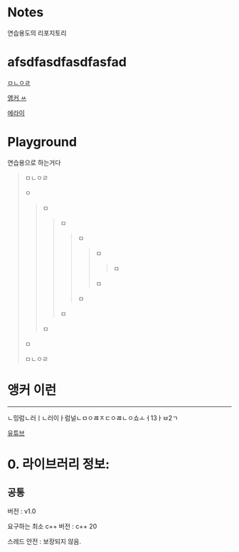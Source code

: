 # Notes
연습용도의 리포지토리

afsdfasdfasdfasfad
=======

[ㅁㄴㅇㄹ](#앵커-이런)

[앵커 ㅆ](#0-라이브러리-정보)

[에라이](#title-1)

# Playground
연습용으로 하는거다
>ㅁㄴㅇㄹ
>
>ㅇ
>
>>ㅁ
>>
>>>ㅁ
>>>
>>>>ㅁ
>>>>
>>>>>ㅁ
>>>>>
>>>>>>ㅁ
>>>>>>
>>>>>ㅁ
>>>>>
>>>>ㅁ
>>>>
>>>ㅁ
>>>
>>ㅁ
>>
>ㅁ
>
>ㅁㄴㅇㄹ


# 앵커 이런

----

ㄴ밍럼ㄴ러ㅣㄴ러이ㅏ럼널ㄴㅁㅇㄿㅈㄷㅇㄿㄴㅇ쇼ㅗㅓ13ㅏㅂ2ㄱ

[유튜브](https://youtube.com)


# <span id="title-1"></span>


# 0. 라이브러리 정보: 

## 공통

버전 : v1.0

요구하는 최소 c++ 버전 : c++ 20

스레드 안전 : 보장되지 않음.
